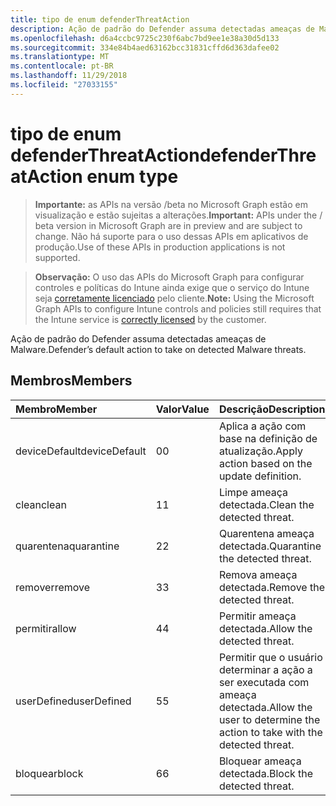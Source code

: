 ```yaml
---
title: tipo de enum defenderThreatAction
description: Ação de padrão do Defender assuma detectadas ameaças de Malware.
ms.openlocfilehash: d6a4ccbc9725c230f6abc7bd9ee1e38a30d5d133
ms.sourcegitcommit: 334e84b4aed63162bcc31831cffd6d363dafee02
ms.translationtype: MT
ms.contentlocale: pt-BR
ms.lasthandoff: 11/29/2018
ms.locfileid: "27033155"
---
```

# <a name="defenderthreataction-enum-type"></a><span data-ttu-id="96d3b-103">tipo de enum defenderThreatAction</span><span class="sxs-lookup"><span data-stu-id="96d3b-103">defenderThreatAction enum type</span></span>

> <span data-ttu-id="96d3b-104">**Importante:** as APIs na versão /beta no Microsoft Graph estão em visualização e estão sujeitas a alterações.</span><span class="sxs-lookup"><span data-stu-id="96d3b-104">**Important:** APIs under the / beta version in Microsoft Graph are in preview and are subject to change.</span></span> <span data-ttu-id="96d3b-105">Não há suporte para o uso dessas APIs em aplicativos de produção.</span><span class="sxs-lookup"><span data-stu-id="96d3b-105">Use of these APIs in production applications is not supported.</span></span>

> <span data-ttu-id="96d3b-106">**Observação:** O uso das APIs do Microsoft Graph para configurar controles e políticas do Intune ainda exige que o serviço do Intune seja [corretamente licenciado](https://go.microsoft.com/fwlink/?linkid=839381) pelo cliente.</span><span class="sxs-lookup"><span data-stu-id="96d3b-106">**Note:** Using the Microsoft Graph APIs to configure Intune controls and policies still requires that the Intune service is [correctly licensed](https://go.microsoft.com/fwlink/?linkid=839381) by the customer.</span></span>

<span data-ttu-id="96d3b-107">Ação de padrão do Defender assuma detectadas ameaças de Malware.</span><span class="sxs-lookup"><span data-stu-id="96d3b-107">Defender’s default action to take on detected Malware threats.</span></span>
## <a name="members"></a><span data-ttu-id="96d3b-108">Membros</span><span class="sxs-lookup"><span data-stu-id="96d3b-108">Members</span></span>
|<span data-ttu-id="96d3b-109">Membro</span><span class="sxs-lookup"><span data-stu-id="96d3b-109">Member</span></span>|<span data-ttu-id="96d3b-110">Valor</span><span class="sxs-lookup"><span data-stu-id="96d3b-110">Value</span></span>|<span data-ttu-id="96d3b-111">Descrição</span><span class="sxs-lookup"><span data-stu-id="96d3b-111">Description</span></span>|
|:---|:---|:---|
|<span data-ttu-id="96d3b-112">deviceDefault</span><span class="sxs-lookup"><span data-stu-id="96d3b-112">deviceDefault</span></span>|<span data-ttu-id="96d3b-113">0</span><span class="sxs-lookup"><span data-stu-id="96d3b-113">0</span></span>|<span data-ttu-id="96d3b-114">Aplica a ação com base na definição de atualização.</span><span class="sxs-lookup"><span data-stu-id="96d3b-114">Apply action based on the update definition.</span></span>|
|<span data-ttu-id="96d3b-115">clean</span><span class="sxs-lookup"><span data-stu-id="96d3b-115">clean</span></span>|<span data-ttu-id="96d3b-116">1</span><span class="sxs-lookup"><span data-stu-id="96d3b-116">1</span></span>|<span data-ttu-id="96d3b-117">Limpe ameaça detectada.</span><span class="sxs-lookup"><span data-stu-id="96d3b-117">Clean the detected threat.</span></span>|
|<span data-ttu-id="96d3b-118">quarentena</span><span class="sxs-lookup"><span data-stu-id="96d3b-118">quarantine</span></span>|<span data-ttu-id="96d3b-119">2</span><span class="sxs-lookup"><span data-stu-id="96d3b-119">2</span></span>|<span data-ttu-id="96d3b-120">Quarentena ameaça detectada.</span><span class="sxs-lookup"><span data-stu-id="96d3b-120">Quarantine the detected threat.</span></span>|
|<span data-ttu-id="96d3b-121">remover</span><span class="sxs-lookup"><span data-stu-id="96d3b-121">remove</span></span>|<span data-ttu-id="96d3b-122">3</span><span class="sxs-lookup"><span data-stu-id="96d3b-122">3</span></span>|<span data-ttu-id="96d3b-123">Remova ameaça detectada.</span><span class="sxs-lookup"><span data-stu-id="96d3b-123">Remove the detected threat.</span></span>|
|<span data-ttu-id="96d3b-124">permitir</span><span class="sxs-lookup"><span data-stu-id="96d3b-124">allow</span></span>|<span data-ttu-id="96d3b-125">4</span><span class="sxs-lookup"><span data-stu-id="96d3b-125">4</span></span>|<span data-ttu-id="96d3b-126">Permitir ameaça detectada.</span><span class="sxs-lookup"><span data-stu-id="96d3b-126">Allow the detected threat.</span></span>|
|<span data-ttu-id="96d3b-127">userDefined</span><span class="sxs-lookup"><span data-stu-id="96d3b-127">userDefined</span></span>|<span data-ttu-id="96d3b-128">5</span><span class="sxs-lookup"><span data-stu-id="96d3b-128">5</span></span>|<span data-ttu-id="96d3b-129">Permitir que o usuário determinar a ação a ser executada com ameaça detectada.</span><span class="sxs-lookup"><span data-stu-id="96d3b-129">Allow the user to determine the action to take with the detected threat.</span></span>|
|<span data-ttu-id="96d3b-130">bloquear</span><span class="sxs-lookup"><span data-stu-id="96d3b-130">block</span></span>|<span data-ttu-id="96d3b-131">6</span><span class="sxs-lookup"><span data-stu-id="96d3b-131">6</span></span>|<span data-ttu-id="96d3b-132">Bloquear ameaça detectada.</span><span class="sxs-lookup"><span data-stu-id="96d3b-132">Block the detected threat.</span></span>|





